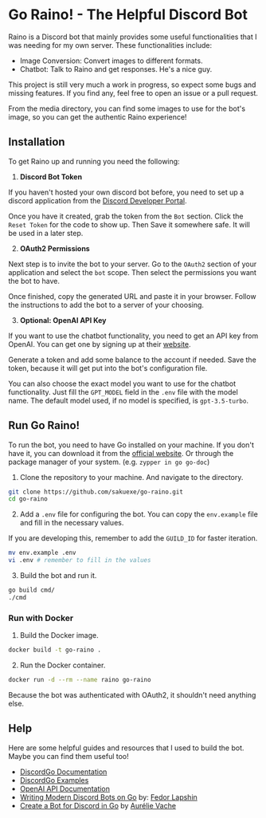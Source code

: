 # Go Raino! - The Helpful Discord Bot

Raino is a Discord bot that mainly provides some useful functionalities
that I was needing for my own server. These functionalities include:

- Image Conversion: Convert images to different formats.
- Chatbot: Talk to Raino and get responses. He's a nice guy.

This project is still very much a work in progress, so expect some bugs
and missing features. If you find any, feel free to open an issue or
a pull request.

From the media directory, you can find some images to use for the bot's
image, so you can get the authentic Raino experience!

## Installation

To get Raino up and running you need the following:

1. **Discord Bot Token** 

If you haven't hosted your own discord bot before, you need to set up
a discord application from the [Discord Developer Portal](https://discord.com/developers/applications).

Once you have it created, grab the token from the `Bot` section. 
Click the `Reset Token` for the code to show up. Then Save it somewhere safe.
It will be used in a later step.

2. **OAuth2 Permissions** 

Next step is to invite the bot to your server.
Go to the `OAuth2` section of your application and select the `bot` scope.
Then select the permissions you want the bot to have.

Once finished, copy the generated URL and paste it in your browser. Follow
the instructions to add the bot to a server of your choosing.

3. **Optional: OpenAI API Key**

If you want to use the chatbot functionality, you need to get an API key from
OpenAI. You can get one by signing up at their [website](https://platform.openai.com/).

Generate a token and add some balance to the account if needed. Save the token,
because it will get put into the bot's configuration file.

You can also choose the exact model you want to use for the chatbot functionality.
Just fill the `GPT_MODEL` field in the `.env` file with the model name. The default
model used, if no model is specified, is `gpt-3.5-turbo`.

## Run Go Raino!

To run the bot, you need to have Go installed on your machine. If you don't have it,
you can download it from the [official website](https://golang.org/). Or through
the package manager of your system. (e.g. `zypper in go go-doc`)

1. Clone the repository to your machine. And navigate to the directory.

```bash
git clone https://github.com/sakuexe/go-raino.git
cd go-raino
```

2. Add a `.env` file for configuring the bot. You can copy the `env.example` file
and fill in the necessary values.

If you are developing this, remember to add the `GUILD_ID` for faster iteration.

```bash
mv env.example .env
vi .env # remember to fill in the values
```

3. Build the bot and run it.

```bash
go build cmd/
./cmd
```

### Run with Docker

1. Build the Docker image.

```bash
docker build -t go-raino .
```

2. Run the Docker container.

```bash
docker run -d --rm --name raino go-raino
```

Because the bot was authenticated with OAuth2, it shouldn't need anything else.

## Help

Here are some helpful guides and resources that I used to build the bot. Maybe
you can find them useful too!

- [DiscordGo Documentation](https://pkg.go.dev/github.com/bwmarrin/discordgo)
- [DiscordGo Examples](https://github.com/bwmarrin/discordgo/tree/master/examples) 
- [OpenAI API Documentation](https://beta.openai.com/docs/)
- [Writing Modern Discord Bots on Go](url) by: [Fedor Lapshin](https://medium.com/@lapfed255) 
- [Create a Bot for Discord in Go](https://dev.to/aurelievache/learning-go-by-examples-part-4-create-a-bot-for-discord-in-go-43cf) by [Aurélie Vache](https://dev.to/aurelievache)
